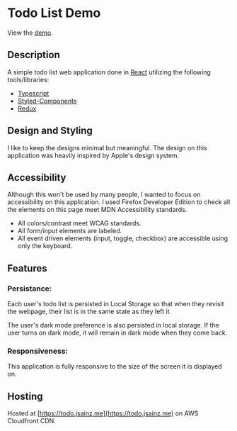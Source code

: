 # Todo List Demo 

View the [demo](https://todo.jsainz.me).

## Description
A simple todo list web application done in [React](https://reactjs.org/) utilizing the following tools/libraries:
* [Typescript](https://www.typescriptlang.org/)
* [Styled-Components](https://styled-components.com/)
* [Redux](https://redux.js.org/)

## Design and Styling
I like to keep the designs minimal but meaningful. The design on this application was heavily inspired by Apple's design system.

## Accessibility
Although this won't be used by many people, I wanted to focus on accessibility on this application. I used Firefox Developer Edition to check all the elements on this page meet MDN Accessibility standards.

* All colors/contrast meet WCAG standards.
* All form/input elements are labeled.
* All event driven elements (input, toggle, checkbox) are accessible using only the keyboard.

## Features
### Persistance:
Each user's todo list is persisted in Local Storage so that when they revisit the webpage, their list is in the same state as they left it.

The user's dark mode preference is also persisted in local storage. If the user turns on dark mode, it will remain in dark mode when they come back.

### Responsiveness:
This application is fully responsive to the size of the screen it is displayed on.

## Hosting
Hosted at [https://todo.jsainz.me](https://todo.jsainz.me) on AWS Cloudfront CDN.